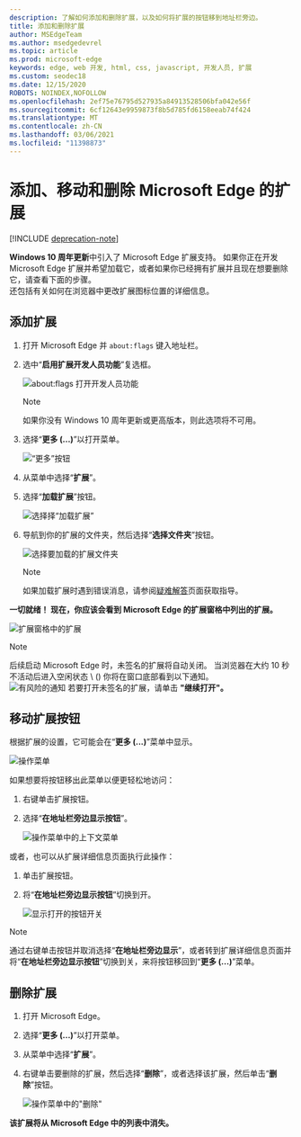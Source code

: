 ```yaml
---
description: 了解如何添加和删除扩展，以及如何将扩展的按钮移到地址栏旁边。
title: 添加和删除扩展
author: MSEdgeTeam
ms.author: msedgedevrel
ms.topic: article
ms.prod: microsoft-edge
keywords: edge, web 开发, html, css, javascript, 开发人员, 扩展
ms.custom: seodec18
ms.date: 12/15/2020
ROBOTS: NOINDEX,NOFOLLOW
ms.openlocfilehash: 2ef75e76795d527935a84913528506bfa042e56f
ms.sourcegitcommit: 6cf12643e9959873f8b5d785fd6158eeab74f424
ms.translationtype: MT
ms.contentlocale: zh-CN
ms.lasthandoff: 03/06/2021
ms.locfileid: "11398873"
---
```

# <a name="adding-moving-and-removing-extensions-for-microsoft-edge"></a>添加、移动和删除 Microsoft Edge 的扩展  

[!INCLUDE [deprecation-note](../includes/deprecation-note.md)]  

**Windows 10 周年更新**中引入了 Microsoft Edge 扩展支持。  如果你正在开发 Microsoft Edge 扩展并希望加载它，或者如果你已经拥有扩展并且现在想要删除它，请查看下面的步骤。  
还包括有关如何在浏览器中更改扩展图标位置的详细信息。  

## <a name="adding-an-extension"></a>添加扩展  

1.  打开 Microsoft Edge 并 `about:flags` 键入地址栏。  
1.  选中“**启用扩展开发人员功能**”复选框。  
    
    ![about:flags 打开开发人员功能](../media/sideload-aboutflags.png)  
    
    > [!NOTE]
    > 如果你没有 Windows 10 周年更新或更高版本，则此选项将不可用。  
    
1.  选择“**更多 (...)**”以打开菜单。  
    
    ![“更多”按钮](../media/morebutton.png)  
    
1.  从菜单中选择“**扩展**”。  
    
1.  选择“**加载扩展**”按钮。  
    
    ![选择择“加载扩展”](../media/sideload-load-extension.png)  
    
1.  导航到你的扩展的文件夹，然后选择“**选择文件夹**”按钮。  
    
    ![选择要加载的扩展文件夹](../media/sideload-select-extension.png)  
    
    > [!NOTE]
    > 如果加载扩展时遇到错误消息，请参阅[疑难解答](../troubleshooting.md)页面获取指导。  
    
**一切就绪！ 现在，你应该会看到 Microsoft Edge 的扩展窗格中列出的扩展。**  

![扩展窗格中的扩展](../media/sideload-extension-installed.png)  

> [!NOTE]
> 后续启动 Microsoft Edge 时，未签名的扩展将自动关闭。  当浏览器在大约 10 秒不活动后进入空闲状态 \ (\) 你将在窗口底部看到以下通知。  ![有风险的通知 若要打开未签名的扩展，请单击 ](../media/riskynotification.png) **"继续打开"。**  

## <a name="moving-the-extension-button"></a>移动扩展按钮  

根据扩展的设置，它可能会在“**更多 (...)**”菜单中显示。  

![操作菜单](../media/browseraction.png)  

如果想要将按钮移出此菜单以便更轻松地访问：  

1.  右键单击扩展按钮。  
1.  选择“**在地址栏旁边显示按钮**”。  
    
    ![操作菜单中的上下文菜单](../media/browseraction_contextmenu.png)  
    
或者，也可以从扩展详细信息页面执行此操作：  

1.  单击扩展按钮。  
1.  将“**在地址栏旁边显示按钮**”切换到开。  
    
    ![显示打开的按钮开关](../media/show-button-toggle.png)  
    
> [!NOTE]
> 通过右键单击按钮并取消选择“**在地址栏旁边显示**”，或者转到扩展详细信息页面并将“**在地址栏旁边显示按钮**”切换到关，来将按钮移回到“**更多 (...)**”菜单。  

## <a name="removing-an-extension"></a>删除扩展  

1.  打开 Microsoft Edge。  
1.  选择“**更多 (...)**”以打开菜单。  
1.  从菜单中选择“**扩展**”。  
1.  右键单击要删除的扩展，然后选择“**删除**”，或者选择该扩展，然后单击“**删除**”按钮。  
    
    ![操作菜单中的"删除"](../media/remove.png)  
    
**该扩展将从 Microsoft Edge 中的列表中消失。**  
